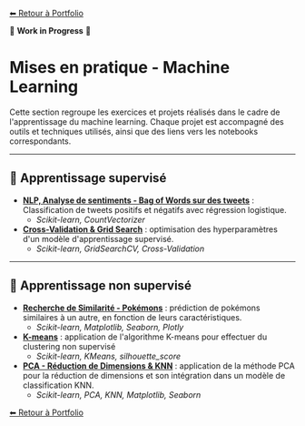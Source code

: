 [⬅ Retour à Portfolio](../../../README.md)

🚧 **Work in Progress** 🚧

# Mises en pratique - Machine Learning

Cette section regroupe les exercices et projets réalisés dans le cadre de l'apprentissage du machine learning. Chaque projet est accompagné des outils et techniques utilisés, ainsi que des liens vers les notebooks correspondants.

---

## 🧠 Apprentissage supervisé

- [**NLP, Analyse de sentiments - Bag of Words sur des tweets**](./nlp_bag_of_words.ipynb) : Classification de tweets positifs et négatifs avec régression logistique.
   - *Scikit-learn, CountVectorizer*
- [**Cross-Validation & Grid Search**](./cross_validation_grid_search.ipynb) : optimisation des hyperparamètres d'un modèle d'apprentissage supervisé.  
   - *Scikit-learn, GridSearchCV, Cross-Validation*

---

## 🤖 Apprentissage non supervisé

- [**Recherche de Similarité - Pokémons**](./similarites_pokemon.ipynb) : prédiction de pokémons similaires à un autre, en fonction de leurs caractéristiques.
    - *Scikit-learn, Matplotlib, Seaborn, Plotly*
- [**K-means**](./k_means.ipynb) : application de l'algorithme K-means pour effectuer du clustering non supervisé 
    - *Scikit-learn, KMeans, silhouette_score*
- [**PCA - Réduction de Dimensions & KNN**](./PCA_Reduction_dimensions.ipynb) : application de la méthode PCA pour la réduction de dimensions et son intégration dans un modèle de classification KNN.
    - *Scikit-learn, PCA, KNN, Matplotlib, Seaborn*

  
[⬅ Retour à Portfolio](../../../README.md)

